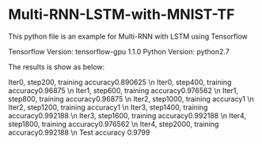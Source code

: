 # Multi-RNN-LSTM-with-MNIST-TF

This python file is an example for Multi-RNN with LSTM using Tensorflow

Tensorflow Version: tensorflow-gpu 1.1.0
Python Version: python2.7

The results is show as below:

Iter0, step200, training accuracy0.890625 \n
Iter0, step400, training accuracy0.96875 \n
Iter1, step600, training accuracy0.976562 \n
Iter1, step800, training accuracy0.96875 \n
Iter2, step1000, training accuracy1 \n
Iter2, step1200, training accuracy1 \n
Iter3, step1400, training accuracy0.992188 \n
Iter3, step1600, training accuracy0.992188 \n
Iter4, step1800, training accuracy0.976562 \n 
Iter4, step2000, training accuracy0.992188 \n
Test accuracy 0.9799
